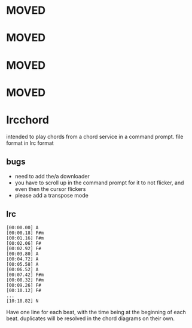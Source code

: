 # MOVED
# MOVED
# MOVED
# MOVED




# lrcchord


intended to play chords from a chord service in a command prompt.
file format in lrc format

## bugs

- need to add the/a downloader
- you have to scroll up in the command prompt for it to not flicker, and even then the cursor flickers
- please add a transpose mode

## lrc

```
[00:00.00] A
[00:00.18] F#m
[00:01.16] F#m
[00:02.06] F#
[00:02.92] F#
[00:03.80] A
[00:04.72] A
[00:05.58] A
[00:06.52] A
[00:07.42] F#m
[00:08.32] F#m
[00:09.26] F#
[00:10.12] F#
...
[10:18.82] N
```

Have one line for each beat, with the time being at the beginning of each beat. duplicates will be resolved in the chord diagrams on their own.
